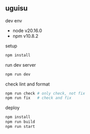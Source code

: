 ## uguisu

dev env

- node v20.16.0
- npm v10.8.2

setup

```bash
npm install
```

run dev server

```bash
npm run dev
```

check lint and format
```bash
npm run check # only check, not fix
npm run fix   # check and fix
```

deploy

```bash
npm install
npm run build
npm run start
```
